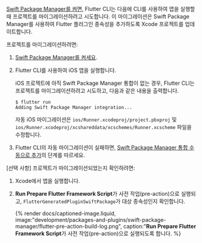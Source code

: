 [Swift Package Manager를 켜면][turn on Swift Package Manager], Flutter CLI는 다음에 CLI를 사용하여 앱을 실행할 때 프로젝트를 마이그레이션하려고 시도합니다. 
이 마이그레이션은 Swift Package Manager를 사용하여 Flutter 플러그인 종속성을 추가하도록 Xcode 프로젝트를 업데이트합니다.

프로젝트를 마이그레이션하려면:

1. [Swift Package Manager를 켜세요][Turn on Swift Package Manager].

2. Flutter CLI를 사용하여 iOS 앱을 실행합니다.

   iOS 프로젝트에 아직 Swift Package Manager 통합이 없는 경우, 
   Flutter CLI는 프로젝트를 마이그레이션하려고 시도하고, 
   다음과 같은 내용을 출력합니다.

   ```console
   $ flutter run
   Adding Swift Package Manager integration...
   ```

   자동 iOS 마이그레이션은 `ios/Runner.xcodeproj/project.pbxproj` 및 `ios/Runner.xcodeproj/xcshareddata/xcschemes/Runner.xcscheme` 파일을 수정합니다.

3. Flutter CLI의 자동 마이그레이션이 실패하면, 
   [Swift Package Manager 통합 수동으로 추가][manualIntegration]의 단계를 따르세요.

[선택 사항] 프로젝트가 마이그레이션되었는지 확인하려면:

1. Xcode에서 앱을 실행합니다.
2. **Run Prepare Flutter Framework Script**가 사전 작업(pre-action)으로 실행되고, `FlutterGeneratedPluginSwiftPackage`가 대상 종속성인지 확인합니다.

   {% render docs/captioned-image.liquid,
   image:"development/packages-and-plugins/swift-package-manager/flutter-pre-action-build-log.png",
   caption:"**Run Prepare Flutter Framework Script**가 사전 작업(pre-action)으로 실행되도록 합니다. %}

[Turn on Swift Package Manager]: /packages-and-plugins/swift-package-manager/for-app-developers/#how-to-turn-on-swift-package-manager
[manualIntegration]: /packages-and-plugins/swift-package-manager/for-app-developers/#add-to-a-flutter-app-manually
